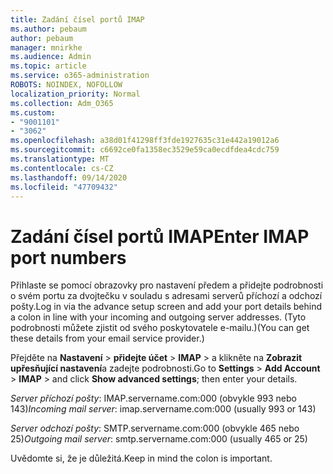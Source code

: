 ```yaml
---
title: Zadání čísel portů IMAP
ms.author: pebaum
author: pebaum
manager: mnirkhe
ms.audience: Admin
ms.topic: article
ms.service: o365-administration
ROBOTS: NOINDEX, NOFOLLOW
localization_priority: Normal
ms.collection: Adm_O365
ms.custom:
- "9001101"
- "3062"
ms.openlocfilehash: a38d01f41298ff3fde1927635c31e442a19012a6
ms.sourcegitcommit: c6692ce0fa1358ec3529e59ca0ecdfdea4cdc759
ms.translationtype: MT
ms.contentlocale: cs-CZ
ms.lasthandoff: 09/14/2020
ms.locfileid: "47709432"
---
```

# <a name="enter-imap-port-numbers"></a><span data-ttu-id="840c0-102">Zadání čísel portů IMAP</span><span class="sxs-lookup"><span data-stu-id="840c0-102">Enter IMAP port numbers</span></span>

<span data-ttu-id="840c0-103">Přihlaste se pomocí obrazovky pro nastavení předem a přidejte podrobnosti o svém portu za dvojtečku v souladu s adresami serverů příchozí a odchozí pošty.</span><span class="sxs-lookup"><span data-stu-id="840c0-103">Log in via the advance setup screen and add your port details behind a colon in line with your incoming and outgoing server addresses.</span></span> <span data-ttu-id="840c0-104">(Tyto podrobnosti můžete zjistit od svého poskytovatele e-mailu.)</span><span class="sxs-lookup"><span data-stu-id="840c0-104">(You can get these details from your email service provider.)</span></span> 

<span data-ttu-id="840c0-105">Přejděte na **Nastavení**  >  **přidejte účet**  >  **IMAP** > a klikněte na **Zobrazit upřesňující nastavení**a zadejte podrobnosti.</span><span class="sxs-lookup"><span data-stu-id="840c0-105">Go to **Settings** > **Add Account** > **IMAP** > and click **Show advanced settings**; then enter your details.</span></span> 

<span data-ttu-id="840c0-106">*Server příchozí pošty*: IMAP.servername.com:000 (obvykle 993 nebo 143)</span><span class="sxs-lookup"><span data-stu-id="840c0-106">*Incoming mail server*: imap.servername.com:000 (usually 993 or 143)</span></span> 

<span data-ttu-id="840c0-107">*Server odchozí pošty*: SMTP.servername.com:000 (obvykle 465 nebo 25)</span><span class="sxs-lookup"><span data-stu-id="840c0-107">*Outgoing mail server*: smtp.servername.com:000 (usually 465 or 25)</span></span> 

<span data-ttu-id="840c0-108">Uvědomte si, že je důležitá.</span><span class="sxs-lookup"><span data-stu-id="840c0-108">Keep in mind the colon is important.</span></span> 
